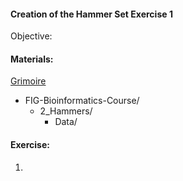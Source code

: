 #### Creation of the Hammer Set Exercise 1

Objective: 


#### Materials: 
[Grimoire](https://chat.openai.com/g/g-n7Rs0IK86-grimoire)

* FIG-Bioinformatics-Course/
    * 2_Hammers/
        * Data/

#### Exercise: 

1. 
